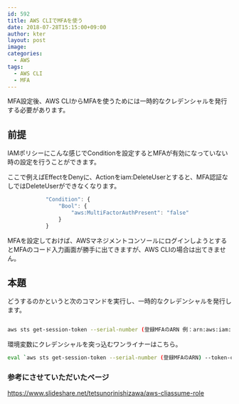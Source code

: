 ```yaml
---
id: 592
title: AWS CLIでMFAを使う
date: 2018-07-28T15:15:00+09:00
author: kter
layout: post
image: 
categories:
  - AWS
tags:
  - AWS CLI
  - MFA
---
```

MFA設定後、AWS CLIからMFAを使うためには一時的なクレデンシャルを発行する必要があります。

## 前提

IAMポリシーにこんな感じでConditionを設定するとMFAが有効になっていない時の設定を行うことができます。

ここで例えばEffectをDenyに、Actionをiam:DeleteUserとすると、MFA認証なしではDeleteUserができなくなります。

```js
            "Condition": {
                "Bool": {
                    "aws:MultiFactorAuthPresent": "false"
                }
            }
```

MFAを設定しておけば、AWSマネジメントコンソールにログインしようとするとMFAのコード入力画面が勝手に出てきますが、AWS CLIの場合は出てきません。

## 本題

どうするのかというと次のコマンドを実行し、一時的なクレデンシャルを発行します。

```bash

aws sts get-session-token --serial-number (登録MFAのARN 例：arn:aws:iam::500000000:mfa/kter) --token-code (MFAコード)
```

環境変数にクレデンシャルを突っ込むワンライナーはこちら。

```bash
eval `aws sts get-session-token --serial-number (登録MFAのARN) --token-code (MFAコード) | awk ' $1 == "\"AccessKeyId\":" { gsub(/\"/,""); gsub(/,/,""); print "export AWS_ACCESS_KEY_ID="$2 } $1 == "\"SecretAccessKey\":" { gsub(/\"/,""); gsub(/,/,""); print "export AWS_SECRET_ACCESS_KEY="$2 } $1 == "\"SessionToken\":" { gsub(/\"/,""); gsub(/,/,""); print "export AWS_SESSION_TOKEN="$2 } '`
```

### 参考にさせていただいたページ

https://www.slideshare.net/tetsunorinishizawa/aws-cliassume-role


